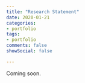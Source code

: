 ```yaml
---
title: "Research Statement"
date: 2020-01-21
categories:
- portfolio
tags:
- portfolio
comments: false
showSocial: false

---
```


<!--more-->
Coming soon.



